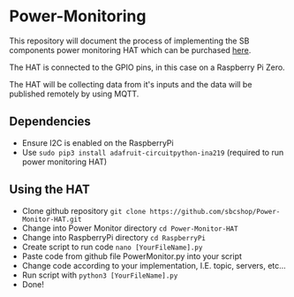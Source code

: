 # Power-Monitoring
  This repository will document the process of implementing the SB components power monitoring HAT which can be purchased [here](https://www.amazon.com/components-Monitoring-Channel-Current-Raspberry/dp/B08TC6CW9Y/ref=sr_1_3?crid=1NE1E3I6JO8NI&keywords=power+monitor+hat+raspberry+pi&qid=1664130908&sprefix=power+monitor+hat+raspberry+pi,aps,104&sr=8-3).
  
  The HAT is connected to the GPIO pins, in this case on a Raspberry Pi Zero. 
  
  The HAT will be collecting data from it's inputs and the data will be published remotely by using MQTT.
  

## Dependencies

  - Ensure I2C is enabled on the RaspberryPi
  - Use `sudo pip3 install adafruit-circuitpython-ina219` (required to run power monitoring HAT)
  
## Using the HAT

  - Clone github repository `git clone https://github.com/sbcshop/Power-Monitor-HAT.git`
  - Change into Power Monitor directory `cd Power-Monitor-HAT`
  - Change into RaspberryPi directory `cd RaspberryPi`
  - Create script to run code `nano [YourFileName].py`
  - Paste code from github file PowerMonitor.py into your script
  - Change code according to your implementation, I.E. topic, servers, etc...
  - Run script with `python3 [YourFileName].py`
  - Done!

